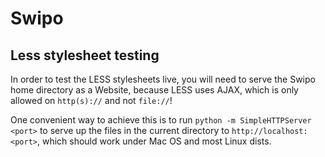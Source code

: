 # Swipo

## Less stylesheet testing

In order to test the LESS stylesheets live, you will need to serve the Swipo home directory as a Website, because LESS uses AJAX, which is only allowed on ```http(s)://``` and not ```file://```!

One convenient way to achieve this is to run ```python -m SimpleHTTPServer <port>``` to serve up the files in the current directory to ```http://localhost:<port>```, which should work under Mac OS and most Linux dists.
